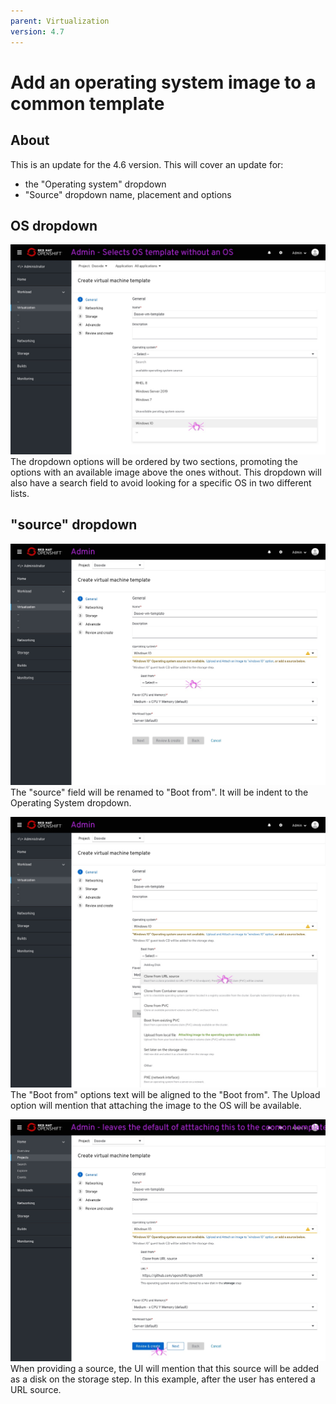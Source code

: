 ```yaml
---
parent: Virtualization
version: 4.7
---
```

# Add an operating system image to a common template

## About

This is an update for the 4.6 version.
This will cover an update for:
- the "Operating system" dropdown
- "Source" dropdown name, placement and options

## OS dropdown

![os dropdown](img/Admin-create-4.7-0-1.jpg)
The dropdown options will be ordered by two sections, promoting the options with an available image above the ones without.
This dropdown will also have a search field to avoid looking for a specific OS in two different lists.

## "source" dropdown

![source dropdown](img/Admin-create-4.7-0-2.jpg)
The "source" field will be renamed to "Boot from".
It will be indent to the Operating System dropdown.

![source dropdown](img/Admin-create-4.7-0-3.jpg)
The "Boot from" options text will be aligned to the "Boot from".
The Upload option will mention that attaching the image to the OS will be available.

![source dropdown](img/Admin-create-4.7-0-4.jpg)
When providing a source, the UI will mention that this source will be added as a disk on the storage step.
In this example, after the user has entered a URL source.
